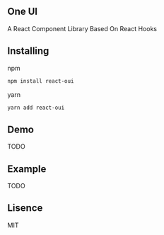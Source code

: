 
## One UI

A React Component Library Based On React Hooks

## Installing
npm
```bash
npm install react-oui
```
yarn
```bash
yarn add react-oui
```
## Demo
TODO

## Example
TODO
## Lisence
MIT